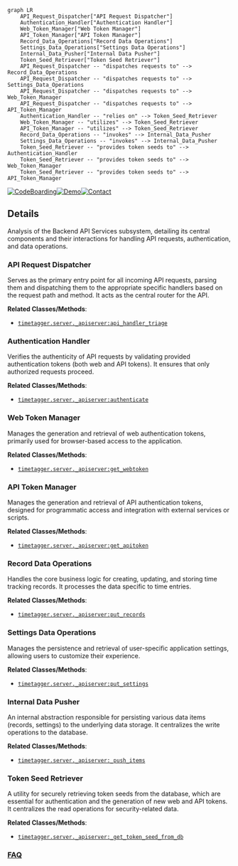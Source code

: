 ```mermaid
graph LR
    API_Request_Dispatcher["API Request Dispatcher"]
    Authentication_Handler["Authentication Handler"]
    Web_Token_Manager["Web Token Manager"]
    API_Token_Manager["API Token Manager"]
    Record_Data_Operations["Record Data Operations"]
    Settings_Data_Operations["Settings Data Operations"]
    Internal_Data_Pusher["Internal Data Pusher"]
    Token_Seed_Retriever["Token Seed Retriever"]
    API_Request_Dispatcher -- "dispatches requests to" --> Record_Data_Operations
    API_Request_Dispatcher -- "dispatches requests to" --> Settings_Data_Operations
    API_Request_Dispatcher -- "dispatches requests to" --> Web_Token_Manager
    API_Request_Dispatcher -- "dispatches requests to" --> API_Token_Manager
    Authentication_Handler -- "relies on" --> Token_Seed_Retriever
    Web_Token_Manager -- "utilizes" --> Token_Seed_Retriever
    API_Token_Manager -- "utilizes" --> Token_Seed_Retriever
    Record_Data_Operations -- "invokes" --> Internal_Data_Pusher
    Settings_Data_Operations -- "invokes" --> Internal_Data_Pusher
    Token_Seed_Retriever -- "provides token seeds to" --> Authentication_Handler
    Token_Seed_Retriever -- "provides token seeds to" --> Web_Token_Manager
    Token_Seed_Retriever -- "provides token seeds to" --> API_Token_Manager
```

[![CodeBoarding](https://img.shields.io/badge/Generated%20by-CodeBoarding-9cf?style=flat-square)](https://github.com/CodeBoarding/GeneratedOnBoardings)[![Demo](https://img.shields.io/badge/Try%20our-Demo-blue?style=flat-square)](https://www.codeboarding.org/demo)[![Contact](https://img.shields.io/badge/Contact%20us%20-%20contact@codeboarding.org-lightgrey?style=flat-square)](mailto:contact@codeboarding.org)

## Details

Analysis of the Backend API Services subsystem, detailing its central components and their interactions for handling API requests, authentication, and data operations.

### API Request Dispatcher
Serves as the primary entry point for all incoming API requests, parsing them and dispatching them to the appropriate specific handlers based on the request path and method. It acts as the central router for the API.


**Related Classes/Methods**:

- <a href="https://github.com/almarklein/timetagger/blob/main/timetagger/server/_apiserver.py" target="_blank" rel="noopener noreferrer">`timetagger.server._apiserver:api_handler_triage`</a>


### Authentication Handler
Verifies the authenticity of API requests by validating provided authentication tokens (both web and API tokens). It ensures that only authorized requests proceed.


**Related Classes/Methods**:

- <a href="https://github.com/almarklein/timetagger/blob/main/timetagger/server/_apiserver.py" target="_blank" rel="noopener noreferrer">`timetagger.server._apiserver:authenticate`</a>


### Web Token Manager
Manages the generation and retrieval of web authentication tokens, primarily used for browser-based access to the application.


**Related Classes/Methods**:

- <a href="https://github.com/almarklein/timetagger/blob/main/timetagger/server/_apiserver.py" target="_blank" rel="noopener noreferrer">`timetagger.server._apiserver:get_webtoken`</a>


### API Token Manager
Manages the generation and retrieval of API authentication tokens, designed for programmatic access and integration with external services or scripts.


**Related Classes/Methods**:

- <a href="https://github.com/almarklein/timetagger/blob/main/timetagger/server/_apiserver.py" target="_blank" rel="noopener noreferrer">`timetagger.server._apiserver:get_apitoken`</a>


### Record Data Operations
Handles the core business logic for creating, updating, and storing time tracking records. It processes the data specific to time entries.


**Related Classes/Methods**:

- <a href="https://github.com/almarklein/timetagger/blob/main/timetagger/server/_apiserver.py" target="_blank" rel="noopener noreferrer">`timetagger.server._apiserver:put_records`</a>


### Settings Data Operations
Manages the persistence and retrieval of user-specific application settings, allowing users to customize their experience.


**Related Classes/Methods**:

- <a href="https://github.com/almarklein/timetagger/blob/main/timetagger/server/_apiserver.py" target="_blank" rel="noopener noreferrer">`timetagger.server._apiserver:put_settings`</a>


### Internal Data Pusher
An internal abstraction responsible for persisting various data items (records, settings) to the underlying data storage. It centralizes the write operations to the database.


**Related Classes/Methods**:

- <a href="https://github.com/almarklein/timetagger/blob/main/timetagger/server/_apiserver.py" target="_blank" rel="noopener noreferrer">`timetagger.server._apiserver:_push_items`</a>


### Token Seed Retriever
A utility for securely retrieving token seeds from the database, which are essential for authentication and the generation of new web and API tokens. It centralizes the read operations for security-related data.


**Related Classes/Methods**:

- <a href="https://github.com/almarklein/timetagger/blob/main/timetagger/server/_apiserver.py" target="_blank" rel="noopener noreferrer">`timetagger.server._apiserver:_get_token_seed_from_db`</a>




### [FAQ](https://github.com/CodeBoarding/GeneratedOnBoardings/tree/main?tab=readme-ov-file#faq)